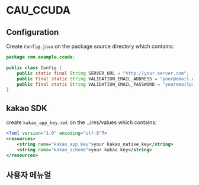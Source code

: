 # CAU_CCUDA

## Configuration

Create `Config.java` on the package source directory which contains:

```java
package com.example.ccuda;

public class Config {
    public static final String SERVER_URL = "http://your.server.com";
    public final static String VALIDATION_EMAIL_ADDRESS = "your@email.com";
    public final static String VALIDATION_EMAIL_PASSWORD = "youremailpassword" ;
}
```

## kakao SDK

create `kakao_app_key.xml` on the ../res/values which contains:

```xml
<?xml version="1.0" encoding="utf-8"?>
<resources>
    <string name="kakao_app_key">your kakao_native_key</string>
    <string name="kakao_scheme">your kakao key</string>
</resources>
```

## 사용자 메뉴얼
